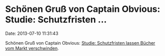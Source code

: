 Schönen Gruß von Captain Obvious: Studie: Schutzfristen \...
============================================================

Date: 2013-07-10 11:31:43

Schönen Gruß von Captain Obvious: [Studie: Schutzfristen lassen Bücher
vom Markt verschwinden](http://www.heise.de/-1912841).
